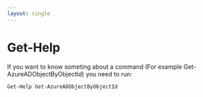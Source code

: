 ```yaml
---
layout: single
---
```


# Get-Help

If you want to know someting about a command (For example Get-AzureADObjectByObjectId) you need to run: 
```
Get-Help Get-AzureADObjectByObjectId
```
